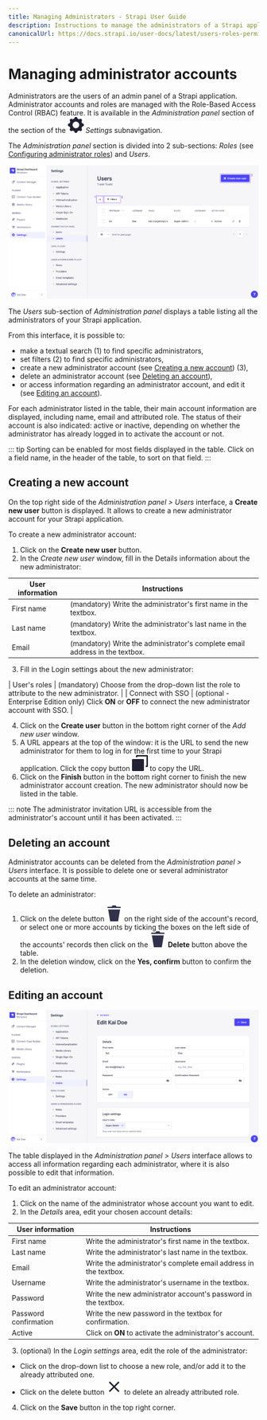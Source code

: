 ```yaml
---
title: Managing Administrators - Strapi User Guide
description: Instructions to manage the administrators of a Strapi application with the Role-Based Access Control (RBAC) feature.
canonicalUrl: https://docs.strapi.io/user-docs/latest/users-roles-permissions/managing-administrators.html
---
```


# Managing administrator accounts

Administrators are the users of an admin panel of a Strapi application. Administrator accounts and roles are managed with the Role-Based Access Control (RBAC) feature. It is available in the *Administration panel* section of the section of the ![Settings icon](../assets/icons/settings.svg) _Settings_ subnavigation.

The *Administration panel* section is divided into 2 sub-sections: *Roles* (see [Configuring administrator roles](configuring-administrator-roles.md)) and *Users*.

![Edit an administrator account](../assets/users-permissions/administrator_list-view.png)

The *Users* sub-section of *Administration panel* displays a table listing all the administrators of your Strapi application.

From this interface, it is possible to:

- make a textual search (1) to find specific administrators,
- set filters (2) to find specific administrators,
- create a new administrator account (see [Creating a new account](#creating-a-new-account)) (3),
- delete an administrator account (see [Deleting an account](#deleting-an-account)),
- or access information regarding an administrator account, and edit it (see [Editing an account](#editing-an-account)).

For each administrator listed in the table, their main account information are displayed, including name, email and attributed role. The status of their account is also indicated: active or inactive, depending on whether the administrator has already logged in to activate the account or not.

::: tip
Sorting can be enabled for most fields displayed in the table. Click on a field name, in the header of the table, to sort on that field.
:::

## Creating a new account

On the top right side of the *Administration panel > Users* interface, a **Create new user** button is displayed. It allows to create a new administrator account for your Strapi application.

To create a new administrator account:

1. Click on the **Create new user** button.
2. In the *Create new user* window, fill in the Details information about the new administrator:

| User information  | Instructions                                                                                            |
| ----------------- | ------------------------------------------------------------------------------------------------------- |
| First name        | (mandatory) Write the administrator's first name in the textbox.                                        |
| Last name         | (mandatory) Write the administrator's last name in the textbox.                                         |
| Email             | (mandatory) Write the administrator's complete email address in the textbox.                            |

3. Fill in the Login settings about the new administrator:

| User's roles      | (mandatory) Choose from the drop-down list the role to attribute to the new administrator.              |
| Connect with SSO  | (optional - Enterprise Edition only) Click **ON** or **OFF** to connect the new administrator account with SSO. |

4. Click on the **Create user** button in the bottom right corner of the *Add new user* window.
5. A URL appears at the top of the window: it is the URL to send the new administrator for them to log in for the first time to your Strapi application. Click the copy button ![Duplicate icon](../assets/icons/duplicate.svg) to copy the URL.
6. Click on the **Finish** button in the bottom right corner to finish the new administrator account creation. The new administrator should now be listed in the table.

::: note
The administrator invitation URL is accessible from the administrator's account until it has been activated.
:::

## Deleting an account

Administrator accounts can be deleted from the *Administration panel > Users* interface. It is possible to delete one or several administrator accounts at the same time.

To delete an administrator:

1. Click on the delete button ![Delete icon](../assets/icons/delete.svg) on the right side of the account's record, or select one or more accounts by ticking the boxes on the left side of the accounts' records then click on the ![Delete icon](../assets/icons/delete.svg) **Delete** button above the table.
2. In the deletion window, click on the **Yes, confirm** button to confirm the deletion.

## Editing an account

![Edit an administrator account](../assets/users-permissions/administrator_edit-info.png)

The table displayed in the *Administration panel > Users* interface allows to access all information regarding each administrator, where it is also possible to edit that information.

To edit an administrator account:

1. Click on the name of the administrator whose account you want to edit.
2. In the *Details* area, edit your chosen account details:

| User information      | Instructions                                                                                |
| --------------------- | ------------------------------------------------------------------------------------------- |
| First name            | Write the administrator's first name in the textbox.                                        |
| Last name             | Write the administrator's last name in the textbox.                                         |
| Email                 | Write the administrator's complete email address in the textbox.                            |
| Username              | Write the administrator's username in the textbox.                                          |
| Password              | Write the new administrator account's password in the textbox.                              |
| Password confirmation | Write the new password in the textbox for confirmation.                                     |
| Active                | Click on **ON** to activate the administrator's account.                                    |

3. (optional) In the *Login settings* area, edit the role of the administrator:

  - Click on the drop-down list to choose a new role, and/or add it to the already attributed one.
  - Click on the delete button ![Clear icon](../assets/icons/clear.svg) to delete an already attributed role.

4. Click on the **Save** button in the top right corner.

